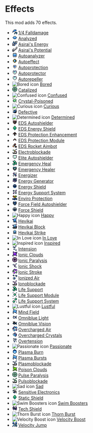 # Effects

This mod adds 70 effects.

- <img src="https://raw.githubusercontent.com/Ceterai/Enternia/main/stats/effects/ct_velocity_jump/ct_longfall.png" alt="1/4 Falldamage icon" loading="lazy" height="16px" width="auto" /> [1/4 Falldamage](https://ceterai.github.io/MyEnternia/Wiki/1By4Falldamage)
- <img src="https://raw.githubusercontent.com/Ceterai/Enternia/main/stats/effects/ct_analyzed.png" alt="Analyzed icon" loading="lazy" height="16px" width="auto" /> [Analyzed](https://ceterai.github.io/MyEnternia/Wiki/Analyzed)
- <img src="https://raw.githubusercontent.com/Ceterai/Enternia/main/stats/effects/asirai/ct_asirai_potential/asirai_energy.png" alt="Asirai's Energy icon" loading="lazy" height="16px" width="auto" /> [Asirai's Energy](https://ceterai.github.io/MyEnternia/Wiki/Asirai'sEnergy)
- <img src="https://raw.githubusercontent.com/Ceterai/Enternia/main/stats/effects/asirai/ct_asirai_potential/asirai_potential.png" alt="Asirai's Potential icon" loading="lazy" height="16px" width="auto" /> [Asirai's Potential](https://ceterai.github.io/MyEnternia/Wiki/Asirai'sPotential)
- <img src="https://raw.githubusercontent.com/Ceterai/Enternia/main/stats/effects/ct_autoanalyzer.png" alt="Autoanalyzer icon" loading="lazy" height="16px" width="auto" /> [Autoanalyzer](https://ceterai.github.io/MyEnternia/Wiki/Autoanalyzer)
- <img src="https://raw.githubusercontent.com/Ceterai/Enternia/main/stats/effects/ct_autoeffect/ct_autoeffect.png" alt="Autoeffect icon" loading="lazy" height="16px" width="auto" /> [Autoeffect](https://ceterai.github.io/MyEnternia/Wiki/Autoeffect)
- <img src="https://raw.githubusercontent.com/Ceterai/Enternia/main/stats/effects/ct_autoprotection.png" alt="Autoprotection icon" loading="lazy" height="16px" width="auto" /> [Autoprotection](https://ceterai.github.io/MyEnternia/Wiki/Autoprotection)
- <img src="https://raw.githubusercontent.com/Ceterai/Enternia/main/stats/effects/ct_autoeffect/ct_autoprotector.png" alt="Autoprotector icon" loading="lazy" height="16px" width="auto" /> [Autoprotector](https://ceterai.github.io/MyEnternia/Wiki/Autoprotector)
- <img src="https://raw.githubusercontent.com/Ceterai/Enternia/main/stats/effects/ct_hit_burst/ct_autorepeller.png" alt="Autorepeller icon" loading="lazy" height="16px" width="auto" /> [Autorepeller](https://ceterai.github.io/MyEnternia/Wiki/Autorepeller)
- <img src="https://raw.githubusercontent.com/Ceterai/Enternia/main/animations/emotes/sleepy.png:1" alt="Bored icon" loading="lazy" height="16px" width="auto" /> [Bored](https://ceterai.github.io/MyEnternia/Wiki/Bored)
- <img src="https://raw.githubusercontent.com/Ceterai/Enternia/main/stats/effects/ct_pulse_paralysis.png" alt="Catalized icon" loading="lazy" height="16px" width="auto" /> [Catalized](https://ceterai.github.io/MyEnternia/Wiki/Catalized)
- <img src="https://raw.githubusercontent.com/Ceterai/Enternia/main/animations/emotes/alta/lost.png:1" alt="Confused icon" loading="lazy" height="16px" width="auto" /> [Confused](https://ceterai.github.io/MyEnternia/Wiki/Confused)
- <img src="https://raw.githubusercontent.com/Ceterai/Enternia/main/stats/effects/ct_crystal_poison.png" alt="Crystal-Poisoned icon" loading="lazy" height="16px" width="auto" /> [Crystal-Poisoned](https://ceterai.github.io/MyEnternia/Wiki/Crystal-Poisoned)
- <img src="https://raw.githubusercontent.com/Ceterai/Enternia/main/animations/emotes/confused.png:1" alt="Curious icon" loading="lazy" height="16px" width="auto" /> [Curious](https://ceterai.github.io/MyEnternia/Wiki/Curious)
- <img src="https://raw.githubusercontent.com/Ceterai/Enternia/main/stats/effects/ct_defective.png" alt="Defective icon" loading="lazy" height="16px" width="auto" /> [Defective](https://ceterai.github.io/MyEnternia/Wiki/Defective)
- <img src="https://raw.githubusercontent.com/Ceterai/Enternia/main/animations/emotes/alta/determined.png:1" alt="Determined icon" loading="lazy" height="16px" width="auto" /> [Determined](https://ceterai.github.io/MyEnternia/Wiki/Determined)
- <img src="https://raw.githubusercontent.com/Ceterai/Enternia/main/stats/effects/ct_autoeffect/ct_autoshielder_eds.png" alt="EDS Autoshielder icon" loading="lazy" height="16px" width="auto" /> [EDS Autoshielder](https://ceterai.github.io/MyEnternia/Wiki/EDSAutoshielder)
- <img src="https://raw.githubusercontent.com/Ceterai/Enternia/main/stats/effects/ct_energy_shield/ct_static_shield.png" alt="EDS Energy Shield icon" loading="lazy" height="16px" width="auto" /> [EDS Energy Shield](https://ceterai.github.io/MyEnternia/Wiki/EDSEnergyShield)
- <img src="https://raw.githubusercontent.com/Ceterai/Enternia/main/stats/effects/ct_eds_protection.png" alt="EDS Protection Enhancement icon" loading="lazy" height="16px" width="auto" /> [EDS Protection Enhancement](https://ceterai.github.io/MyEnternia/Wiki/EDSProtectionEnhancement)
- <img src="https://raw.githubusercontent.com/Ceterai/Enternia/main/stats/effects/ct_eds_protection_module.png" alt="EDS Protection Module icon" loading="lazy" height="16px" width="auto" /> [EDS Protection Module](https://ceterai.github.io/MyEnternia/Wiki/EDSProtectionModule)
- <img src="https://raw.githubusercontent.com/Ceterai/Enternia/main/stats/effects/ct_eds_rocket_aimbot.png" alt="EDS Rocket Aimbot icon" loading="lazy" height="16px" width="auto" /> [EDS Rocket Aimbot](https://ceterai.github.io/MyEnternia/Wiki/EDSRocketAimbot)
- <img src="https://raw.githubusercontent.com/Ceterai/Enternia/main/stats/effects/ct_electroblockade.png" alt="Electroblockade icon" loading="lazy" height="16px" width="auto" /> [Electroblockade](https://ceterai.github.io/MyEnternia/Wiki/Electroblockade)
- <img src="https://raw.githubusercontent.com/Ceterai/Enternia/main/stats/effects/ct_autoeffect/ct_autoshielder_elite.png" alt="Elite Autoshielder icon" loading="lazy" height="16px" width="auto" /> [Elite Autoshielder](https://ceterai.github.io/MyEnternia/Wiki/EliteAutoshielder)
- <img src="https://raw.githubusercontent.com/Ceterai/Enternia/main/stats/effects/ct_heal/ct_life_support.png" alt="Emergency Heal icon" loading="lazy" height="16px" width="auto" /> [Emergency Heal](https://ceterai.github.io/MyEnternia/Wiki/EmergencyHeal)
- <img src="https://raw.githubusercontent.com/Ceterai/Enternia/main/stats/effects/ct_autoeffect/ct_emergency_healer.png" alt="Emergency Healer icon" loading="lazy" height="16px" width="auto" /> [Emergency Healer](https://ceterai.github.io/MyEnternia/Wiki/EmergencyHealer)
- <img src="https://raw.githubusercontent.com/Ceterai/Enternia/main/stats/effects/ct_heal/ct_energizer.png" alt="Energizer icon" loading="lazy" height="16px" width="auto" /> [Energizer](https://ceterai.github.io/MyEnternia/Wiki/Energizer)
- <img src="https://raw.githubusercontent.com/Ceterai/Enternia/main/stats/effects/ct_heal/ct_energy_generator.png" alt="Energy Generator icon" loading="lazy" height="16px" width="auto" /> [Energy Generator](https://ceterai.github.io/MyEnternia/Wiki/EnergyGenerator)
- <img src="https://raw.githubusercontent.com/Ceterai/Enternia/main/stats/effects/ct_energy_shield/ct_energy_shield.png" alt="Energy Shield icon" loading="lazy" height="16px" width="auto" /> [Energy Shield](https://ceterai.github.io/MyEnternia/Wiki/EnergyShield)
- <img src="https://raw.githubusercontent.com/Ceterai/Enternia/main/stats/effects/ct_heal/ct_energy_support_system.png" alt="Energy Support System icon" loading="lazy" height="16px" width="auto" /> [Energy Support System](https://ceterai.github.io/MyEnternia/Wiki/EnergySupportSystem)
- <img src="https://raw.githubusercontent.com/Ceterai/Enternia/main/stats/effects/ct_enviro_protection.png" alt="Enviro Protection icon" loading="lazy" height="16px" width="auto" /> [Enviro Protection](https://ceterai.github.io/MyEnternia/Wiki/EnviroProtection)
- <img src="https://raw.githubusercontent.com/Ceterai/Enternia/main/stats/effects/ct_autoeffect/ct_autoshielder_force.png" alt="Force Field Autoshielder icon" loading="lazy" height="16px" width="auto" /> [Force Field Autoshielder](https://ceterai.github.io/MyEnternia/Wiki/ForceFieldAutoshielder)
- <img src="https://raw.githubusercontent.com/Ceterai/Enternia/main/stats/effects/ct_energy_shield/ct_force_shield.png" alt="Force Shield icon" loading="lazy" height="16px" width="auto" /> [Force Shield](https://ceterai.github.io/MyEnternia/Wiki/ForceShield)
- <img src="https://raw.githubusercontent.com/Ceterai/Enternia/main/animations/emotes/alta/happy.png:1" alt="Happy icon" loading="lazy" height="16px" width="auto" /> [Happy](https://ceterai.github.io/MyEnternia/Wiki/Happy)
- <img src="https://raw.githubusercontent.com/Ceterai/Enternia/main/stats/effects/ct_hevikai.png" alt="Hevikai icon" loading="lazy" height="16px" width="auto" /> [Hevikai](https://ceterai.github.io/MyEnternia/Wiki/Hevikai)
- <img src="https://raw.githubusercontent.com/Ceterai/Enternia/main/stats/effects/ct_hevikai_block.png" alt="Hevikai Block icon" loading="lazy" height="16px" width="auto" /> [Hevikai Block](https://ceterai.github.io/MyEnternia/Wiki/HevikaiBlock)
- <img src="https://raw.githubusercontent.com/Ceterai/Enternia/main/stats/effects/ct_hevikai_strike.png" alt="Hevikai Strike icon" loading="lazy" height="16px" width="auto" /> [Hevikai Strike](https://ceterai.github.io/MyEnternia/Wiki/HevikaiStrike)
- <img src="https://raw.githubusercontent.com/Ceterai/Enternia/main/animations/emotes/happy.png:1" alt="In Love icon" loading="lazy" height="16px" width="auto" /> [In Love](https://ceterai.github.io/MyEnternia/Wiki/InLove)
- <img src="https://raw.githubusercontent.com/Ceterai/Enternia/main/animations/emotes/surprised.png:1" alt="Inspired icon" loading="lazy" height="16px" width="auto" /> [Inspired](https://ceterai.github.io/MyEnternia/Wiki/Inspired)
- <img src="https://raw.githubusercontent.com/Ceterai/Enternia/main/stats/effects/asirai/ct_intension/ct_intension.png" alt="Intension icon" loading="lazy" height="16px" width="auto" /> [Intension](https://ceterai.github.io/MyEnternia/Wiki/Intension)
- <img src="https://raw.githubusercontent.com/Ceterai/Enternia/main/stats/effects/ct_ionic_clouds.png" alt="Ionic Clouds icon" loading="lazy" height="16px" width="auto" /> [Ionic Clouds](https://ceterai.github.io/MyEnternia/Wiki/IonicClouds)
- <img src="https://raw.githubusercontent.com/Ceterai/Enternia/main/stats/effects/ct_ionic_stun.png" alt="Ionic Paralysis icon" loading="lazy" height="16px" width="auto" /> [Ionic Paralysis](https://ceterai.github.io/MyEnternia/Wiki/IonicParalysis)
- <img src="https://raw.githubusercontent.com/Ceterai/Enternia/main/stats/effects/ct_ionic_shock.png" alt="Ionic Shock icon" loading="lazy" height="16px" width="auto" /> [Ionic Shock](https://ceterai.github.io/MyEnternia/Wiki/IonicShock)
- <img src="https://raw.githubusercontent.com/Ceterai/Enternia/main/stats/effects/ct_ionic_stroke.png" alt="Ionic Stroke icon" loading="lazy" height="16px" width="auto" /> [Ionic Stroke](https://ceterai.github.io/MyEnternia/Wiki/IonicStroke)
- <img src="https://raw.githubusercontent.com/Ceterai/Enternia/main/stats/effects/ct_ionized_air.png" alt="Ionized Air icon" loading="lazy" height="16px" width="auto" /> [Ionized Air](https://ceterai.github.io/MyEnternia/Wiki/IonizedAir)
- <img src="https://raw.githubusercontent.com/Ceterai/Enternia/main/stats/effects/ct_ionicblockade.png" alt="Ionoblockade icon" loading="lazy" height="16px" width="auto" /> [Ionoblockade](https://ceterai.github.io/MyEnternia/Wiki/Ionoblockade)
- <img src="https://raw.githubusercontent.com/Ceterai/Enternia/main/stats/effects/ct_heal/ct_life_support.png" alt="Life Support icon" loading="lazy" height="16px" width="auto" /> [Life Support](https://ceterai.github.io/MyEnternia/Wiki/LifeSupport)
- <img src="https://raw.githubusercontent.com/Ceterai/Enternia/main/stats/effects/ct_heal/ct_life_support_module.png" alt="Life Support Module icon" loading="lazy" height="16px" width="auto" /> [Life Support Module](https://ceterai.github.io/MyEnternia/Wiki/LifeSupportModule)
- <img src="https://raw.githubusercontent.com/Ceterai/Enternia/main/stats/effects/ct_heal/ct_life_support_system.png" alt="Life Support System icon" loading="lazy" height="16px" width="auto" /> [Life Support System](https://ceterai.github.io/MyEnternia/Wiki/LifeSupportSystem)
- <img src="https://raw.githubusercontent.com/Ceterai/Enternia/main/animations/emotes/alta/steaming.png:1" alt="Lustful icon" loading="lazy" height="16px" width="auto" /> [Lustful](https://ceterai.github.io/MyEnternia/Wiki/Lustful)
- <img src="https://raw.githubusercontent.com/Ceterai/Enternia/main/stats/effects/ct_mind.png" alt="Mind Field icon" loading="lazy" height="16px" width="auto" /> [Mind Field](https://ceterai.github.io/MyEnternia/Wiki/MindField)
- <img src="https://raw.githubusercontent.com/Ceterai/Enternia/main/stats/effects/ct_omniblue_light/ct_omniblue_light.png" alt="Omniblue Light icon" loading="lazy" height="16px" width="auto" /> [Omniblue Light](https://ceterai.github.io/MyEnternia/Wiki/OmniblueLight)
- <img src="https://raw.githubusercontent.com/Ceterai/Enternia/main/stats/effects/ct_omniblue_light/ct_omniblue_vision.png" alt="Omniblue Vision icon" loading="lazy" height="16px" width="auto" /> [Omniblue Vision](https://ceterai.github.io/MyEnternia/Wiki/OmniblueVision)
- <img src="https://raw.githubusercontent.com/Ceterai/Enternia/main/stats/effects/ct_overcharged_air.png" alt="Overcharged Air icon" loading="lazy" height="16px" width="auto" /> [Overcharged Air](https://ceterai.github.io/MyEnternia/Wiki/OverchargedAir)
- <img src="https://raw.githubusercontent.com/Ceterai/Enternia/main/stats/effects/ct_overcharged_crystals.png" alt="Overcharged Crystals icon" loading="lazy" height="16px" width="auto" /> [Overcharged Crystals](https://ceterai.github.io/MyEnternia/Wiki/OverchargedCrystals)
- <img src="https://raw.githubusercontent.com/Ceterai/Enternia/main/stats/effects/asirai/ct_overtension/ct_overtension.png" alt="Overtension icon" loading="lazy" height="16px" width="auto" /> [Overtension](https://ceterai.github.io/MyEnternia/Wiki/Overtension)
- <img src="https://raw.githubusercontent.com/Ceterai/Enternia/main/animations/emotes/alta/passionate.png:1" alt="Passionate icon" loading="lazy" height="16px" width="auto" /> [Passionate](https://ceterai.github.io/MyEnternia/Wiki/Passionate)
- <img src="https://raw.githubusercontent.com/Ceterai/Enternia/main/stats/effects/ct_plasma_burn.png" alt="Plasma Burn icon" loading="lazy" height="16px" width="auto" /> [Plasma Burn](https://ceterai.github.io/MyEnternia/Wiki/PlasmaBurn)
- <img src="https://raw.githubusercontent.com/Ceterai/Enternia/main/stats/effects/ct_mind.png" alt="Plasma Bursts icon" loading="lazy" height="16px" width="auto" /> [Plasma Bursts](https://ceterai.github.io/MyEnternia/Wiki/PlasmaBursts)
- <img src="https://raw.githubusercontent.com/Ceterai/Enternia/main/stats/effects/ct_plasma_block.png" alt="Plasmoblockade icon" loading="lazy" height="16px" width="auto" /> [Plasmoblockade](https://ceterai.github.io/MyEnternia/Wiki/Plasmoblockade)
- <img src="https://raw.githubusercontent.com/Ceterai/Enternia/main/stats/effects/ct_poisoncloud.png" alt="Poison Clouds icon" loading="lazy" height="16px" width="auto" /> [Poison Clouds](https://ceterai.github.io/MyEnternia/Wiki/PoisonClouds)
- <img src="https://raw.githubusercontent.com/Ceterai/Enternia/main/stats/effects/ct_pulse_paralysis.png" alt="Pulse Paralysis icon" loading="lazy" height="16px" width="auto" /> [Pulse Paralysis](https://ceterai.github.io/MyEnternia/Wiki/PulseParalysis)
- <img src="https://raw.githubusercontent.com/Ceterai/Enternia/main/stats/effects/ct_impulse_block.png" alt="Pulsoblockade icon" loading="lazy" height="16px" width="auto" /> [Pulsoblockade](https://ceterai.github.io/MyEnternia/Wiki/Pulsoblockade)
- <img src="https://raw.githubusercontent.com/Ceterai/Enternia/main/animations/emotes/sad.png:1" alt="Sad icon" loading="lazy" height="16px" width="auto" /> [Sad](https://ceterai.github.io/MyEnternia/Wiki/Sad)
- <img src="https://raw.githubusercontent.com/Ceterai/Enternia/main/stats/effects/ct_sensitive_electronics.png" alt="Sensitive Electronics icon" loading="lazy" height="16px" width="auto" /> [Sensitive Electronics](https://ceterai.github.io/MyEnternia/Wiki/SensitiveElectronics)
- <img src="https://raw.githubusercontent.com/Ceterai/Enternia/main/stats/effects/ct_energy_shield/ct_static_shield.png" alt="Static Shield icon" loading="lazy" height="16px" width="auto" /> [Static Shield](https://ceterai.github.io/MyEnternia/Wiki/StaticShield)
- <img src="https://raw.githubusercontent.com/Ceterai/Enternia/main/interface/statuses/swimboost.png" alt="Swim Boosters icon" loading="lazy" height="16px" width="auto" /> [Swim Boosters](https://ceterai.github.io/MyEnternia/Wiki/SwimBoosters)
- <img src="https://raw.githubusercontent.com/Ceterai/Enternia/main/stats/effects/ct_energy_shield/ct_tech_shield.png" alt="Tech Shield icon" loading="lazy" height="16px" width="auto" /> [Tech Shield](https://ceterai.github.io/MyEnternia/Wiki/TechShield)
- <img src="https://raw.githubusercontent.com/Ceterai/Enternia/main/interface/statuses/nova.png" alt="Thorn Burst icon" loading="lazy" height="16px" width="auto" /> [Thorn Burst](https://ceterai.github.io/MyEnternia/Wiki/ThornBurst)
- <img src="https://raw.githubusercontent.com/Ceterai/Enternia/main/interface/statuses/jumpboost.png" alt="Velocity Boost icon" loading="lazy" height="16px" width="auto" /> [Velocity Boost](https://ceterai.github.io/MyEnternia/Wiki/VelocityBoost)
- <img src="https://raw.githubusercontent.com/Ceterai/Enternia/main/stats/effects/ct_velocity_jump/ct_velocity_jump.png" alt="Velocity Jump icon" loading="lazy" height="16px" width="auto" /> [Velocity Jump](https://ceterai.github.io/MyEnternia/Wiki/VelocityJump)
